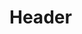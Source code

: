 <!-- TITLE: Scent Of Dusk -->
<!-- SUBTITLE: Surrounds your target in the scent of dusk, causing them to be more susceptible to fire, poison, and disease. -->

# Header